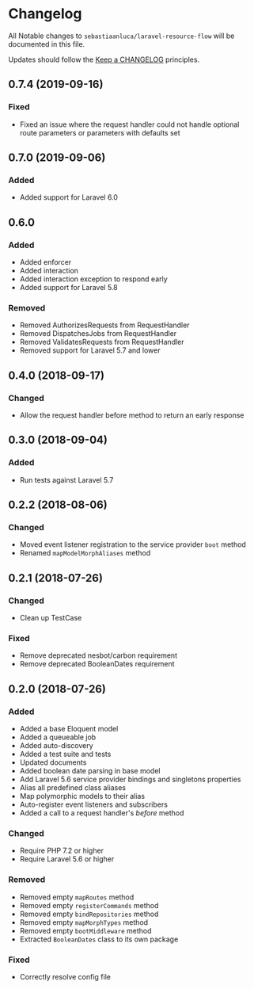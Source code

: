 # Changelog

All Notable changes to `sebastiaanluca/laravel-resource-flow` will be documented in this file.

Updates should follow the [Keep a CHANGELOG](http://keepachangelog.com/) principles.

## 0.7.4 (2019-09-16)

### Fixed

- Fixed an issue where the request handler could not handle optional route parameters or parameters with defaults set

## 0.7.0 (2019-09-06)

### Added

- Added support for Laravel 6.0

## 0.6.0

### Added

- Added enforcer
- Added interaction
- Added interaction exception to respond early
- Added support for Laravel 5.8

### Removed

- Removed AuthorizesRequests from RequestHandler
- Removed DispatchesJobs from RequestHandler
- Removed ValidatesRequests from RequestHandler
- Removed support for Laravel 5.7 and lower

## 0.4.0 (2018-09-17)

### Changed

- Allow the request handler before method to return an early response

## 0.3.0 (2018-09-04)

### Added

- Run tests against Laravel 5.7

##  0.2.2 (2018-08-06)

### Changed

- Moved event listener registration to the service provider `boot` method
- Renamed `mapModelMorphAliases` method

## 0.2.1 (2018-07-26)

### Changed

- Clean up TestCase

### Fixed

- Remove deprecated nesbot/carbon requirement
- Remove deprecated BooleanDates requirement

##  0.2.0 (2018-07-26)

### Added

- Added a base Eloquent model
- Added a queueable job
- Added auto-discovery
- Added a test suite and tests
- Updated documents
- Added boolean date parsing in base model
- Add Laravel 5.6 service provider bindings and singletons properties
- Alias all predefined class aliases
- Map polymorphic models to their alias
- Auto-register event listeners and subscribers
- Added a call to a request handler's _before_ method

### Changed

- Require PHP 7.2 or higher
- Require Laravel 5.6 or higher

### Removed

- Removed empty `mapRoutes` method
- Removed empty `registerCommands` method
- Removed empty `bindRepositories` method
- Removed empty `mapMorphTypes` method
- Removed empty `bootMiddleware` method
- Extracted `BooleanDates` class to its own package

### Fixed

- Correctly resolve config file
